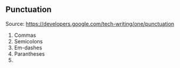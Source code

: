 ## Punctuation

Source: https://developers.google.com/tech-writing/one/punctuation

1. Commas
2. Semicolons
3. Em-dashes
4. Parantheses
5. 
